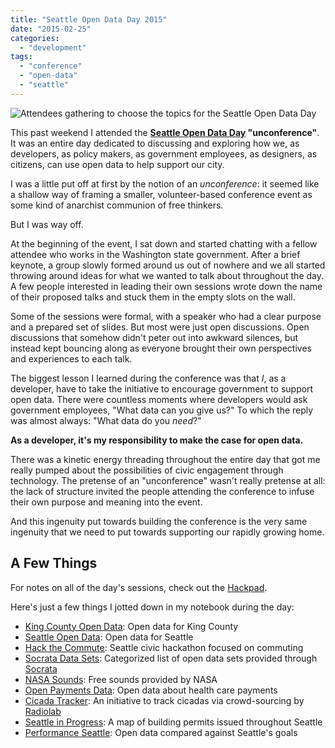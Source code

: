 ```yaml
---
title: "Seattle Open Data Day 2015"
date: "2015-02-25"
categories: 
  - "development"
tags: 
  - "conference"
  - "open-data"
  - "seattle"
---
```


![Attendees gathering to choose the topics for the Seattle Open Data Day](images/IMG_20150221_101722140_HDR-1024x576.jpg)

This past weekend I attended the **[Seattle Open Data Day](http://codeforseattle.org/open-data-day/) "unconference"**. It was an entire day dedicated to discussing and exploring how we, as developers, as policy makers, as government employees, as designers, as citizens, can use open data to help support our city.

I was a little put off at first by the notion of an _unconference_: it seemed like a shallow way of framing a smaller, volunteer-based conference event as some kind of anarchist communion of free thinkers.

But I was way off.

At the beginning of the event, I sat down and started chatting with a fellow attendee who works in the Washington state government. After a brief keynote, a group slowly formed around us out of nowhere and we all started throwing around ideas for what we wanted to talk about throughout the day. A few people interested in leading their own sessions wrote down the name of their proposed talks and stuck them in the empty slots on the wall.

Some of the sessions were formal, with a speaker who had a clear purpose and a prepared set of slides. But most were just open discussions. Open discussions that somehow didn't peter out into awkward silences, but instead kept bouncing along as everyone brought their own perspectives and experiences to each talk.

The biggest lesson I learned during the conference was that _I_, as a developer, have to take the initiative to encourage government to support open data. There were countless moments where developers would ask government employees, "What data can you give us?" To which the reply was almost always: "What data do you _need_?"

**As a developer, it's my responsibility to make the case for open data.**

There was a kinetic energy threading throughout the entire day that got me really pumped about the possibilities of civic engagement through technology. The pretense of an "unconference" wasn't really pretense at all: the lack of structure invited the people attending the conference to infuse their own purpose and meaning into the event.

And this ingenuity put towards building the conference is the very same ingenuity that we need to put towards supporting our rapidly growing home.

## A Few Things

For notes on all of the day's sessions, check out the [Hackpad](https://hackpad.com/Seattle-Open-Data-Day-R3eOkJdS2yN).

Here's just a few things I jotted down in my notebook during the day:

- [King County Open Data](https://data.kingcounty.gov/): Open data for King County
- [Seattle Open Data](https://data.seattle.gov/): Open data for Seattle
- [Hack the Commute](http://hackthecommute.seattle.gov/): Seattle civic hackathon focused on commuting
- [Socrata Data Sets](http://odn.animl.socrata.com/): Categorized list of open data sets provided through [Socrata](http://www.socrata.com/)
- [NASA Sounds](http://www.nasa.gov/connect/sounds/): Free sounds provided by NASA
- [Open Payments Data](https://openpaymentsdata.cms.gov/): Open data about health care payments
- [Cicada Tracker](http://project.wnyc.org/cicadas/): An initiative to track cicadas via crowd-sourcing by [Radiolab](http://www.radiolab.org/)
- [Seattle in Progress](https://www.seattleinprogress.com/): A map of building permits issued throughout Seattle
- [Performance Seattle](https://performance.seattle.gov/): Open data compared against Seattle's goals
